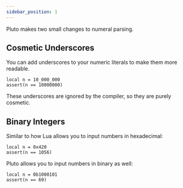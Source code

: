 ```yaml
---
sidebar_position: 1
---
```

Pluto makes two small changes to numeral parsing.

## Cosmetic Underscores

You can add underscores to your numeric literals to make them more readable.
```pluto showLineNumbers title="Example Code"
local n = 10_000_000
assert(n == 10000000)
```
These underscores are ignored by the compiler, so they are purely cosmetic.

## Binary Integers

Similar to how Lua allows you to input numbers in hexadecimal:
```pluto showLineNumbers title="Example Code"
local n = 0x420
assert(n == 1056)
```
Pluto allows you to input numbers in binary as well:
```pluto showLineNumbers title="Example Code"
local n = 0b1000101
assert(n == 69)
```
